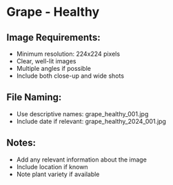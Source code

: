 # Grape - Healthy

## Image Requirements:
- Minimum resolution: 224x224 pixels
- Clear, well-lit images
- Multiple angles if possible
- Include both close-up and wide shots

## File Naming:
- Use descriptive names: grape_healthy_001.jpg
- Include date if relevant: grape_healthy_2024_001.jpg

## Notes:
- Add any relevant information about the image
- Include location if known
- Note plant variety if available
